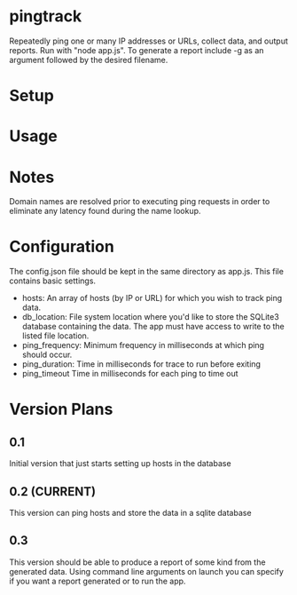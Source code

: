 # pingtrack
Repeatedly ping one or many IP addresses or URLs, collect data, and output reports.
Run with "node app.js". To generate a report include -g as an argument followed by the desired 
filename.

# Setup

# Usage

# Notes
Domain names are resolved prior to executing ping requests in order to eliminate any latency found 
during the name lookup. 

# Configuration
The config.json file should be kept in the same directory as app.js. This file contains basic 
settings.

* hosts: 
An array of hosts (by IP or URL) for which you wish to track ping data.
* db_location: 
File system location where you'd like to store the SQLite3 database containing the data. The app 
must have access to write to the listed file location.
* ping_frequency: 
Minimum frequency in milliseconds at which ping should occur.
* ping_duration: 
Time in milliseconds for trace to run before exiting
* ping_timeout
Time in milliseconds for each ping to time out

# Version Plans
## 0.1 
Initial version that just starts setting up hosts in the database 
## 0.2 (CURRENT)
This version can ping hosts and store the data in a sqlite database
## 0.3 
This version should be able to produce a report of some kind from the generated data. Using command 
line arguments on launch you can specify if you want a report generated or to run the app.